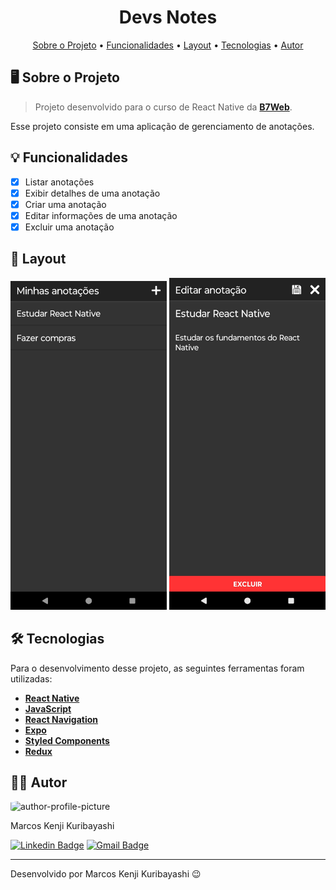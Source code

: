 <!-- CABEÇALHO -->
<div id="readme-top" align="center">
    <h1>
        Devs Notes
    </h1>
    <p>
        <a href="#%EF%B8%8F-sobre-o-projeto">Sobre o Projeto</a> •
        <a href="#-funcionalidades">Funcionalidades</a> •
        <a href="#-layout">Layout</a> •
        <a href="#%EF%B8%8F-tecnologias">Tecnologias</a> •
        <a href="#-autor">Autor</a>
    </p>
</div>

<!-- SOBRE O PROJETO -->

## 🖥️ Sobre o Projeto

> Projeto desenvolvido para o curso de React Native da **[B7Web](https://lp.b7web.com.br/curso?utm_source=g_search&gad_source=1&gclid=Cj0KCQjw0ruyBhDuARIsANSZ3wp9UBWv_fT3Z3RSDaMmC6kP6A-mB_fALA3VPSxT4znFBBWaYkzxJzgaAtVvEALw_wcB)**.

Esse projeto consiste em uma aplicação de gerenciamento de anotações.

<!-- FUNCIONALIDADES -->

## 💡 Funcionalidades

- [x] Listar anotações
- [x] Exibir detalhes de uma anotação
- [x] Criar uma anotação
- [x] Editar informações de uma anotação
- [x] Excluir uma anotação

<!-- LAYOUT -->

## 🎨 Layout

<p align="center">
  <img src=".github/home.jpeg" width=250>
  <img src=".github/note.jpeg" width=250>
</p>

<!-- TECNOLOGIAS -->

## 🛠️ Tecnologias

Para o desenvolvimento desse projeto, as seguintes ferramentas foram utilizadas:

- **[React Native](https://reactnative.dev/)**
- **[JavaScript](https://developer.mozilla.org/pt-BR/docs/Web/JavaScript/)**
- **[React Navigation](https://reactnavigation.org/)**
- **[Expo](https://expo.dev/)**
- **[Styled Components](https://www.styled-components.com/)**
- **[Redux](https://redux.js.org/)**

## 👨‍💻 Autor

<img style="border-radius: 15%;" src="https://gitlab.com/uploads/-/system/user/avatar/8603970/avatar.png?width=400" width=70 alt="author-profile-picture"/>

Marcos Kenji Kuribayashi

[![Linkedin Badge](https://img.shields.io/badge/-LinkedIn-blue?style=flat&logo=Linkedin&logoColor=white)](https://www.linkedin.com/in/marcos-kuribayashi/) [![Gmail Badge](https://img.shields.io/badge/-marcosken13@gmail.com-c14438?style=flat&logo=Gmail&logoColor=white)](mailto:marcosken13@gmail.com)

---

Desenvolvido por Marcos Kenji Kuribayashi 😉
